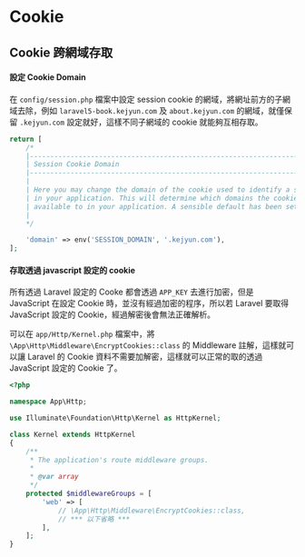# Cookie


## Cookie 跨網域存取


#### 設定 Cookie Domain

在 `config/session.php` 檔案中設定 session cookie 的網域，將網址前方的子網域去除，例如 `laravel5-book.kejyun.com` 及 `about.kejyun.com` 的網域，就僅保留 `.kejyun.com` 設定就好，這樣不同子網域的 cookie 就能夠互相存取。

```php
return [
    /*
    |--------------------------------------------------------------------------
    | Session Cookie Domain
    |--------------------------------------------------------------------------
    |
    | Here you may change the domain of the cookie used to identify a session
    | in your application. This will determine which domains the cookie is
    | available to in your application. A sensible default has been set.
    |
    */

    'domain' => env('SESSION_DOMAIN', '.kejyun.com'),
];
```

#### 存取透過 javascript 設定的 cookie

所有透過 Laravel 設定的 Cooke 都會透過 `APP_KEY` 去進行加密，但是 JavaScript 在設定 Cookie 時，並沒有經過加密的程序，所以若 Laravel 要取得 JavaScript 設定的 Cookie，經過解密後會無法正確解析。

可以在 `app/Http/Kernel.php` 檔案中，將 `\App\Http\Middleware\EncryptCookies::class` 的 Middleware 註解，這樣就可以讓 Laravel 的 Cookie 資料不需要加解密，這樣就可以正常的取的透過 JavaScript 設定的 Cookie 了。

```php
<?php

namespace App\Http;

use Illuminate\Foundation\Http\Kernel as HttpKernel;

class Kernel extends HttpKernel
{
    /**
     * The application's route middleware groups.
     *
     * @var array
     */
    protected $middlewareGroups = [
        'web' => [
            // \App\Http\Middleware\EncryptCookies::class,
            // *** 以下省略 ***
        ],
    ];
}
```
